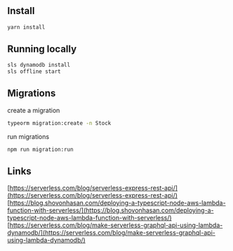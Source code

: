 #

## Install

```sh
yarn install
```

## Running locally

```sh
sls dynamodb install
sls offline start
```

## Migrations

create a migration

```sh
typeorm migration:create -n Stock
```

run migrations

```sh
npm run migration:run
```

## Links

[https://serverless.com/blog/serverless-express-rest-api/](https://serverless.com/blog/serverless-express-rest-api/)
[https://blog.shovonhasan.com/deploying-a-typescript-node-aws-lambda-function-with-serverless/](https://blog.shovonhasan.com/deploying-a-typescript-node-aws-lambda-function-with-serverless/)
[https://serverless.com/blog/make-serverless-graphql-api-using-lambda-dynamodb/](https://serverless.com/blog/make-serverless-graphql-api-using-lambda-dynamodb/)

